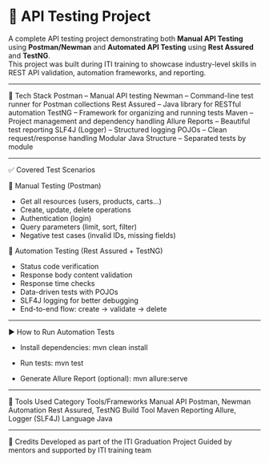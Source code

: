 # 🧪 API Testing Project

A complete API testing project demonstrating both **Manual API Testing** using **Postman/Newman** and **Automated API Testing** using **Rest Assured** and **TestNG**.  
This project was built during ITI training to showcase industry-level skills in REST API validation, automation frameworks, and reporting.

---

🔧 Tech Stack
Postman – Manual API testing
Newman – Command-line test runner for Postman collections
Rest Assured – Java library for RESTful automation
TestNG – Framework for organizing and running tests
Maven – Project management and dependency handling
Allure Reports – Beautiful test reporting
SLF4J (Logger) – Structured logging
POJOs – Clean request/response handling
Modular Java Structure – Separated tests by module

---

 ✅ Covered Test Scenarios

🔹 Manual Testing (Postman)
- Get all resources (users, products, carts…)
- Create, update, delete operations
- Authentication (login)
- Query parameters (limit, sort, filter)
- Negative test cases (invalid IDs, missing fields)

🔹 Automation Testing (Rest Assured + TestNG)
- Status code verification  
- Response body content validation  
- Response time checks  
- Data-driven tests with POJOs  
- SLF4J logging for better debugging  
- End-to-end flow: create → validate → delete

---

▶️ How to Run Automation Tests
- Install dependencies:
  mvn clean install

- Run tests:
  mvn test

- Generate Allure Report (optional):
  mvn allure:serve

---

  🧰 Tools Used
Category	Tools/Frameworks
Manual API	Postman, Newman
Automation	Rest Assured, TestNG
Build Tool	Maven
Reporting	Allure, Logger (SLF4J)
Language	Java

---

🙌 Credits
Developed as part of the ITI Graduation Project
Guided by mentors and supported by ITI training team


